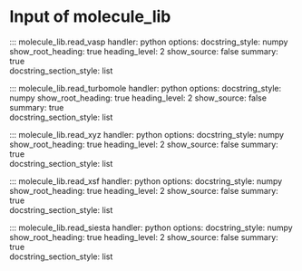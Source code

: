 # Input of molecule_lib

::: molecule_lib.read_vasp
    handler: python
    options:
      docstring_style: numpy
      show_root_heading: true
      heading_level: 2
      show_source: false
      summary: true    
      docstring_section_style: list

::: molecule_lib.read_turbomole
    handler: python
    options:
      docstring_style: numpy
      show_root_heading: true
      heading_level: 2
      show_source: false
      summary: true    
      docstring_section_style: list

::: molecule_lib.read_xyz
    handler: python
    options:
      docstring_style: numpy
      show_root_heading: true
      heading_level: 2
      show_source: false
      summary: true    
      docstring_section_style: list

::: molecule_lib.read_xsf
    handler: python
    options:
      docstring_style: numpy
      show_root_heading: true
      heading_level: 2
      show_source: false
      summary: true    
      docstring_section_style: list
      
::: molecule_lib.read_siesta
    handler: python
    options:
      docstring_style: numpy
      show_root_heading: true
      heading_level: 2
      show_source: false
      summary: true    
      docstring_section_style: list